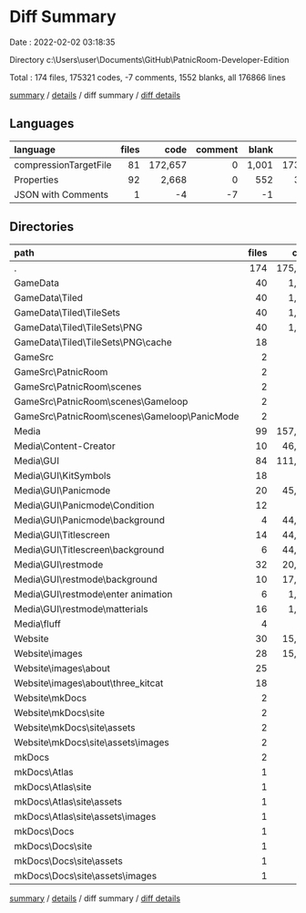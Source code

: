 # Diff Summary

Date : 2022-02-02 03:18:35

Directory c:\Users\user\Documents\GitHub\PatnicRoom-Developer-Edition

Total : 174 files,  175321 codes, -7 comments, 1552 blanks, all 176866 lines

[summary](results.md) / [details](details.md) / diff summary / [diff details](diff-details.md)

## Languages
| language | files | code | comment | blank | total |
| :--- | ---: | ---: | ---: | ---: | ---: |
| compressionTargetFile | 81 | 172,657 | 0 | 1,001 | 173,658 |
| Properties | 92 | 2,668 | 0 | 552 | 3,220 |
| JSON with Comments | 1 | -4 | -7 | -1 | -12 |

## Directories
| path | files | code | comment | blank | total |
| :--- | ---: | ---: | ---: | ---: | ---: |
| . | 174 | 175,321 | -7 | 1,552 | 176,866 |
| GameData | 40 | 1,626 | 0 | 120 | 1,746 |
| GameData\Tiled | 40 | 1,626 | 0 | 120 | 1,746 |
| GameData\Tiled\TileSets | 40 | 1,626 | 0 | 120 | 1,746 |
| GameData\Tiled\TileSets\PNG | 40 | 1,626 | 0 | 120 | 1,746 |
| GameData\Tiled\TileSets\PNG\cache | 18 | 746 | 0 | 54 | 800 |
| GameSrc | 2 | 98 | 0 | 7 | 105 |
| GameSrc\PatnicRoom | 2 | 98 | 0 | 7 | 105 |
| GameSrc\PatnicRoom\scenes | 2 | 98 | 0 | 7 | 105 |
| GameSrc\PatnicRoom\scenes\Gameloop | 2 | 98 | 0 | 7 | 105 |
| GameSrc\PatnicRoom\scenes\Gameloop\PanicMode | 2 | 98 | 0 | 7 | 105 |
| Media | 99 | 157,899 | 0 | 1,231 | 159,130 |
| Media\Content-Creator | 10 | 46,039 | 0 | 288 | 46,327 |
| Media\GUI | 84 | 111,621 | 0 | 915 | 112,536 |
| Media\GUI\KitSymbols | 18 | 724 | 0 | 55 | 779 |
| Media\GUI\Panicmode | 20 | 45,505 | 0 | 325 | 45,830 |
| Media\GUI\Panicmode\Condition | 12 | 407 | 0 | 36 | 443 |
| Media\GUI\Panicmode\background | 4 | 44,739 | 0 | 273 | 45,012 |
| Media\GUI\Titlescreen | 14 | 44,650 | 0 | 338 | 44,988 |
| Media\GUI\Titlescreen\background | 6 | 44,193 | 0 | 302 | 44,495 |
| Media\GUI\restmode | 32 | 20,742 | 0 | 197 | 20,939 |
| Media\GUI\restmode\background | 10 | 17,797 | 0 | 113 | 17,910 |
| Media\GUI\restmode\enter animation | 6 | 1,285 | 0 | 31 | 1,316 |
| Media\GUI\restmode\matterials | 16 | 1,660 | 0 | 53 | 1,713 |
| Media\fluff | 4 | 210 | 0 | 22 | 232 |
| Website | 30 | 15,672 | 0 | 195 | 15,867 |
| Website\images | 28 | 15,628 | 0 | 189 | 15,817 |
| Website\images\about | 25 | 927 | 0 | 97 | 1,024 |
| Website\images\about\three_kitcat | 18 | 724 | 0 | 55 | 779 |
| Website\mkDocs | 2 | 44 | 0 | 6 | 50 |
| Website\mkDocs\site | 2 | 44 | 0 | 6 | 50 |
| Website\mkDocs\site\assets | 2 | 44 | 0 | 6 | 50 |
| Website\mkDocs\site\assets\images | 2 | 44 | 0 | 6 | 50 |
| mkDocs | 2 | 30 | 0 | 0 | 30 |
| mkDocs\Atlas | 1 | 15 | 0 | 0 | 15 |
| mkDocs\Atlas\site | 1 | 15 | 0 | 0 | 15 |
| mkDocs\Atlas\site\assets | 1 | 15 | 0 | 0 | 15 |
| mkDocs\Atlas\site\assets\images | 1 | 15 | 0 | 0 | 15 |
| mkDocs\Docs | 1 | 15 | 0 | 0 | 15 |
| mkDocs\Docs\site | 1 | 15 | 0 | 0 | 15 |
| mkDocs\Docs\site\assets | 1 | 15 | 0 | 0 | 15 |
| mkDocs\Docs\site\assets\images | 1 | 15 | 0 | 0 | 15 |

[summary](results.md) / [details](details.md) / diff summary / [diff details](diff-details.md)